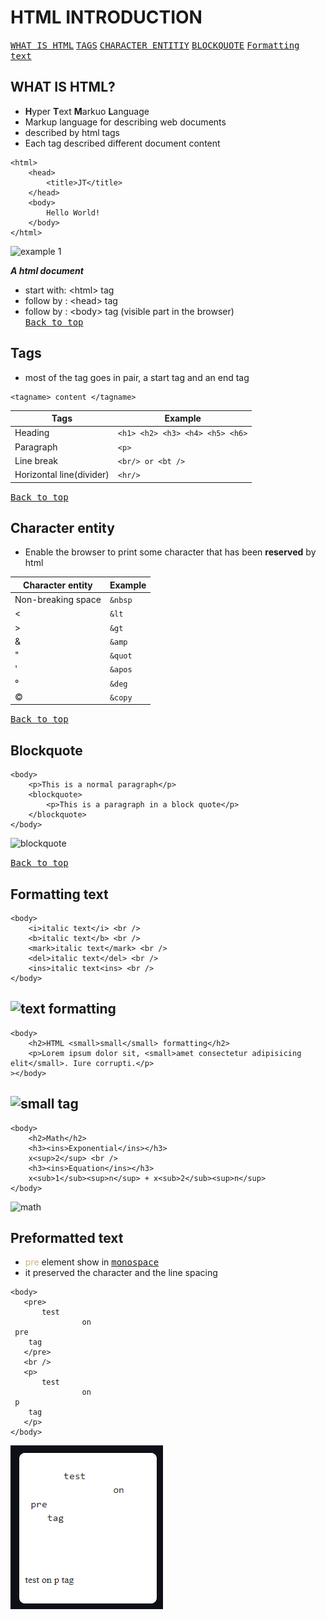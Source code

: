 # HTML INTRODUCTION
[<kbd>WHAT IS HTML</kbd>](https://github.com/BensonNgu/HTML-notes/tree/main/Html-intro#what-is-html)
[<kbd>TAGS</kbd>](https://github.com/BensonNgu/HTML-notes/tree/main/Html-intro#tags)
[<kbd>CHARACTER ENTITIY</kbd>](https://github.com/BensonNgu/HTML-notes/tree/main/Html-intro#character-entity)
[<kbd>BLOCKQUOTE</kbd>](https://github.com/BensonNgu/HTML-notes/tree/main/Html-intro#blockquote)
[<kbd>Formatting text</kbd>](https://github.com/BensonNgu/HTML-notes/tree/main/Html-intro#formatting-text)
## WHAT IS HTML?
- **H**yper **T**ext **M**arkuo **L**anguage
- Markup language for describing web documents
- described by html tags
- Each tag described different document content

```
<html>
    <head>
        <title>JT</title>
    </head>
    <body>
        Hello World!
    </body>
</html>
```
![example 1](https://github.com/BensonNgu/HTML-notes/blob/main/Html-intro/src/Screenshot_20230427_014814.png)

***A html document***
- start with: \<html> tag
- follow by : \<head> tag   
- follow by : \<body> tag  (visible part in the browser)  
[<kbd>Back to top</kbd>](https://github.com/BensonNgu/HTML-notes/tree/main/Html-intro#html-introduction)
## Tags
- most of the tag goes in pair, a start tag and an end tag  
```
<tagname> content </tagname>
```
| **Tags** | **Example** |
|---------|--------|
| Heading | ```<h1> <h2> <h3> <h4> <h5> <h6>``` |
| Paragraph | ```<p>``` |
| Line break | ```<br/> or <bt />``` |
| Horizontal line(divider) | ```<hr/>``` |

[<kbd>Back to top</kbd>](https://github.com/BensonNgu/HTML-notes/tree/main/Html-intro#html-introduction)

## Character entity
- Enable the browser to print some character that has been **reserved** by html

| **Character entity** | **Example** |
|---|---|
| Non-breaking space | ```&nbsp``` |
| < | ```&lt``` |
| > |```&gt```|
| & |```&amp```|
| " |```&quot```|
| ' |```&apos```|
| &deg; |```&deg```|
| &copy; |```&copy```|

[<kbd>Back to top</kbd>](https://github.com/BensonNgu/HTML-notes/tree/main/Html-intro#html-introduction)
## Blockquote
```
<body>
    <p>This is a normal paragraph</p>
    <blockquote>
        <p>This is a paragraph in a block quote</p>
    </blockquote>
</body>
```
![blockquote](https://github.com/BensonNgu/HTML-notes/blob/main/Html-intro/src/Screenshot_20230427_021435.png)

[<kbd>Back to top</kbd>](https://github.com/BensonNgu/HTML-notes/tree/main/Html-intro#html-introduction)

## Formatting text
```
<body>
    <i>italic text</i> <br />
    <b>italic text</b> <br />
    <mark>italic text</mark> <br />
    <del>italic text</del> <br />
    <ins>italic text<ins> <br />
</body>
```
![text formatting](https://github.com/BensonNgu/HTML-notes/blob/main/Html-intro/src/Screenshot%202023-05-06%20001053.png)
---
```
<body>
    <h2>HTML <small>small</small> formatting</h2>
    <p>Lorem ipsum dolor sit, <small>amet consectetur adipisicing elit</small>. Iure corrupti.</p>
></body>
```
![small tag](https://github.com/BensonNgu/HTML-notes/blob/main/Html-intro/src/small-formatting.png)
---
```
<body>
    <h2>Math</h2>
    <h3><ins>Exponential</ins></h3>
    x<sup>2</sup> <br />
    <h3><ins>Equation</ins></h3>
    x<sub>1</sub><sup>n</sup> + x<sub>2</sub><sup>n</sup> 
</body>
```
![math](https://github.com/BensonNgu/HTML-notes/blob/main/Html-intro/src/math.png)

## Preformatted text
- <span style="color:#ccb67b">pre</span> element show in [<kbd>monospace</kbd>](https://fonts.google.com/knowledge/glossary/monospaced)
- it preserved the character and the line spacing

```
<body>
   <pre>
       test
                on
 pre
    tag
   </pre>
   <br />
   <p>
       test
                on
 p
    tag
   </p>
</body>
```
><body>
![pre-tag](src/pre-tag.png)